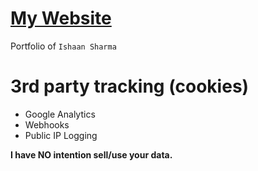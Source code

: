 # [My Website](https://jeherillajanwar.github.io/328069/)


Portfolio of <code>Ishaan Sharma</code>


# 3rd party tracking (cookies)

- Google Analytics
- Webhooks
- Public IP Logging


<b>I have NO intention sell/use your data.</b>
